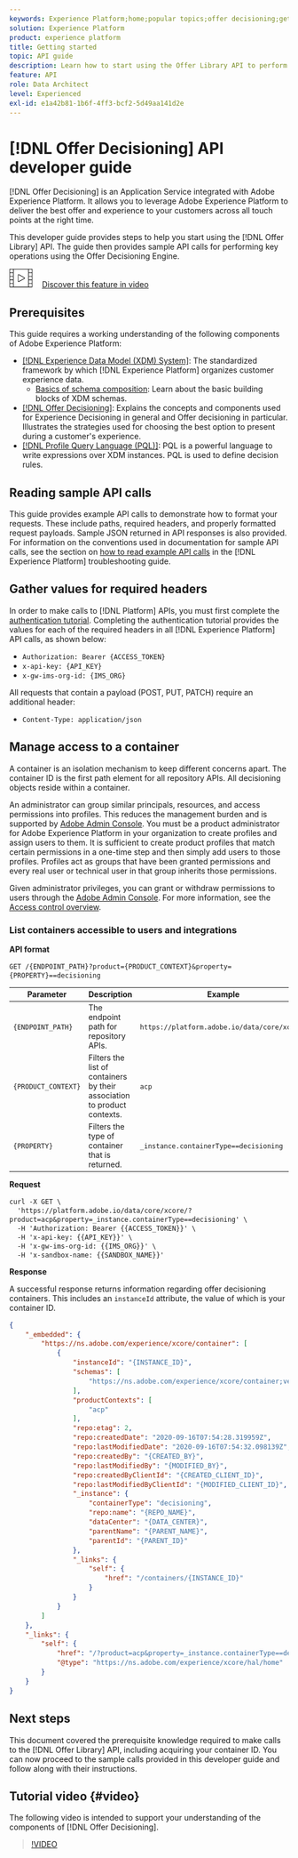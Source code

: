 ```yaml
---
keywords: Experience Platform;home;popular topics;offer decisioning;getting started
solution: Experience Platform
product: experience platform
title: Getting started
topic: API guide
description: Learn how to start using the Offer Library API to perform key operations using the Offer Decisioning Engine.
feature: API
role: Data Architect
level: Experienced
exl-id: e1a42b81-1b6f-4ff3-bcf2-5d49aa141d2e
---
```

# [!DNL Offer Decisioning] API developer guide

[!DNL Offer Decisioning] is an Application Service integrated with Adobe Experience Platform. It allows you to leverage Adobe Experience Platform to deliver the best offer and experience to your customers across all touch points at the right time.

This developer guide provides steps to help you start using the [!DNL Offer Library] API. The guide then provides sample API calls for performing key operations using the Offer Decisioning Engine.

![](../assets/do-not-localize/how-to-video.png) [Discover this feature in video](#video)

## Prerequisites

This guide requires a working understanding of the following components of Adobe Experience Platform:

* [[!DNL Experience Data Model (XDM) System]](https://experienceleague.adobe.com/docs/experience-platform/xdm/home.html?lang=en): The standardized framework by which [!DNL Experience Platform] organizes customer experience data.
    * [Basics of schema composition](https://experienceleague.adobe.com/docs/experience-platform/xdm/schema/composition.html?lang=en): Learn about the basic building blocks of XDM schemas.
* [[!DNL Offer Decisioning]](../offer-decisioning-home.md): Explains the concepts and components used for Experience Decisioning in general and Offer decisioning in particular. Illustrates the strategies used for choosing the best option to present during a customer's experience.
* [[!DNL Profile Query Language (PQL)]](https://experienceleague.adobe.com/docs/experience-platform/segmentation/pql/overview.html?lang=en): PQL is a powerful language to write expressions over XDM instances. PQL is used to define decision rules.

## Reading sample API calls

This guide provides example API calls to demonstrate how to format your requests. These include paths, required headers, and properly formatted request payloads. Sample JSON returned in API responses is also provided. For information on the conventions used in documentation for sample API calls, see the section on [how to read example API calls](https://experienceleague.adobe.com/docs/experience-platform/landing/troubleshooting.html?lang=en) in the [!DNL Experience Platform] troubleshooting guide.

## Gather values for required headers

In order to make calls to [!DNL Platform] APIs, you must first complete the [authentication tutorial](https://experienceleague.adobe.com/docs/experience-platform/landing/platform-apis/api-authentication.html?lang=en). Completing the authentication tutorial provides the values for each of the required headers in all [!DNL Experience Platform] API calls, as shown below:

* `Authorization: Bearer {ACCESS_TOKEN}`
* `x-api-key: {API_KEY}`
* `x-gw-ims-org-id: {IMS_ORG}`

All requests that contain a payload (POST, PUT, PATCH) require an additional header:

* `Content-Type: application/json`

## Manage access to a container

A container is an isolation mechanism to keep different concerns apart. The container ID is the first path element for all repository APIs. All decisioning objects reside within a container.

An administrator can group similar principals, resources, and access permissions into profiles. This reduces the management burden and is supported by [Adobe Admin Console](https://adminconsole.adobe.com/). You must be a product administrator for Adobe Experience Platform in your organization to create profiles and assign users to them. It is sufficient to create product profiles that match certain permissions in a one-time step and then simply add users to those profiles. Profiles act as groups that have been granted permissions and every real user or technical user in that group inherits those permissions.

Given administrator privileges, you can grant or withdraw permissions to users through the [Adobe Admin Console](https://adminconsole.adobe.com/). For more information, see the [Access control overview](https://experienceleague.adobe.com/docs/experience-platform/access-control/home.html?lang=en).

### List containers accessible to users and integrations

**API format**

```http
GET /{ENDPOINT_PATH}?product={PRODUCT_CONTEXT}&property={PROPERTY}==decisioning
```

| Parameter | Description | Example |
| --------- | ----------- | ------- |
| `{ENDPOINT_PATH}` | The endpoint path for repository APIs. | `https://platform.adobe.io/data/core/xcore/` |
| `{PRODUCT_CONTEXT}` | Filters the list of containers by their association to product contexts. | `acp` |
| `{PROPERTY}` | Filters the type of container that is returned. | `_instance.containerType==decisioning` |

**Request**

```shell
curl -X GET \
  'https://platform.adobe.io/data/core/xcore/?product=acp&property=_instance.containerType==decisioning' \
  -H 'Authorization: Bearer {{ACCESS_TOKEN}}' \
  -H 'x-api-key: {{API_KEY}}' \
  -H 'x-gw-ims-org-id: {{IMS_ORG}}' \
  -H 'x-sandbox-name: {{SANDBOX_NAME}}'
```

**Response**

A successful response returns information regarding offer decisioning containers. This includes an `instanceId` attribute, the value of which is your container ID.

```json
{
    "_embedded": {
        "https://ns.adobe.com/experience/xcore/container": [
            {
                "instanceId": "{INSTANCE_ID}",
                "schemas": [
                    "https://ns.adobe.com/experience/xcore/container;version=0.5"
                ],
                "productContexts": [
                    "acp"
                ],
                "repo:etag": 2,
                "repo:createdDate": "2020-09-16T07:54:28.319959Z",
                "repo:lastModifiedDate": "2020-09-16T07:54:32.098139Z",
                "repo:createdBy": "{CREATED_BY}",
                "repo:lastModifiedBy": "{MODIFIED_BY}",
                "repo:createdByClientId": "{CREATED_CLIENT_ID}",
                "repo:lastModifiedByClientId": "{MODIFIED_CLIENT_ID}",
                "_instance": {
                    "containerType": "decisioning",
                    "repo:name": "{REPO_NAME}",
                    "dataCenter": "{DATA_CENTER}",
                    "parentName": "{PARENT_NAME}",
                    "parentId": "{PARENT_ID}"
                },
                "_links": {
                    "self": {
                        "href": "/containers/{INSTANCE_ID}"
                    }
                }
            }
        ]
    },
    "_links": {
        "self": {
            "href": "/?product=acp&property=_instance.containerType==decisioning",
            "@type": "https://ns.adobe.com/experience/xcore/hal/home"
        }
    }
}
```

## Next steps

This document covered the prerequisite knowledge required to make calls to the [!DNL Offer Library] API, including acquiring your container ID. You can now proceed to the sample calls provided in this developer guide and follow along with their instructions.

## Tutorial video {#video}

The following video is intended to support your understanding of the components of [!DNL Offer Decisioning].

>[!VIDEO](https://video.tv.adobe.com/v/329919?quality=12)
